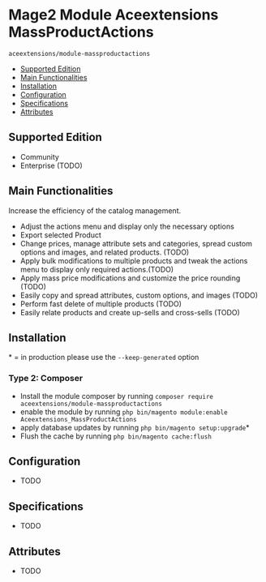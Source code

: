 # Mage2 Module Aceextensions MassProductActions

    aceextensions/module-massproductactions

 - [Supported Edition](#markdown-header-supported-edition)
 - [Main Functionalities](#markdown-header-main-functionalities)
 - [Installation](#markdown-header-installation)
 - [Configuration](#markdown-header-configuration)
 - [Specifications](#markdown-header-specifications)
 - [Attributes](#markdown-header-attributes)


## Supported Edition
* Community 
* Enterprise (TODO)

## Main Functionalities
Increase the efficiency of the catalog management. 

* Adjust the actions menu and display only the necessary options
* Export selected Product
* Change prices, manage attribute sets and categories, spread custom options and images, and related products. (TODO)
* Apply bulk modifications to multiple products and tweak the actions menu to display only required actions.(TODO)
* Apply mass price modifications and customize the price rounding (TODO)
* Easily copy and spread attributes, custom options, and images (TODO)
* Perform fast delete of multiple products (TODO)
* Easily relate products and create up-sells and cross-sells (TODO)


## Installation
\* = in production please use the `--keep-generated` option

### Type 2: Composer
 - Install the module composer by running `composer require aceextensions/module-massproductactions`
 - enable the module by running `php bin/magento module:enable Aceextensions_MassProductActions`
 - apply database updates by running `php bin/magento setup:upgrade`\*
 - Flush the cache by running `php bin/magento cache:flush`


## Configuration
* TODO



## Specifications
* TODO



## Attributes
* TODO


